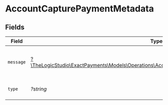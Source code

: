 # AccountCapturePaymentMetadata


## Fields

| Field                                                                                                                                                                    | Type                                                                                                                                                                     | Required                                                                                                                                                                 | Description                                                                                                                                                              | Example                                                                                                                                                                  |
| ------------------------------------------------------------------------------------------------------------------------------------------------------------------------ | ------------------------------------------------------------------------------------------------------------------------------------------------------------------------ | ------------------------------------------------------------------------------------------------------------------------------------------------------------------------ | ------------------------------------------------------------------------------------------------------------------------------------------------------------------------ | ------------------------------------------------------------------------------------------------------------------------------------------------------------------------ |
| `message`                                                                                                                                                                | [?\TheLogicStudio\ExactPayments\Models\Operations\AccountCapturePaymentPaymentsResponseMessage](../../models/operations/AccountCapturePaymentPaymentsResponseMessage.md) | :heavy_minus_sign:                                                                                                                                                       | Message explaining what type of error it is.                                                                                                                             |                                                                                                                                                                          |
| `type`                                                                                                                                                                   | *?string*                                                                                                                                                                | :heavy_minus_sign:                                                                                                                                                       | It shows what type it is.                                                                                                                                                | api-error                                                                                                                                                                |